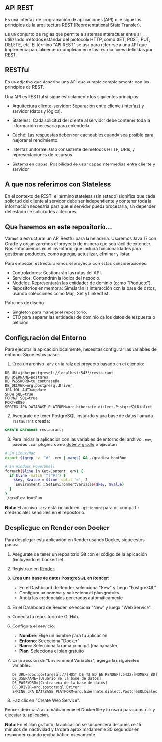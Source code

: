 ## API REST

Es una interfaz de programación de aplicaciones (API) que sigue los principios de la arquitectura REST (Representational State Transfer).

Es un conjunto de reglas que permite a sistemas interactuar entre sí utilizando métodos estándar del protocolo HTTP, como GET, POST, PUT, DELETE, etc.
El término "API REST" se usa para referirse a una API que implementa parcialmente o completamente las restricciones definidas por REST.

## RESTful

Es un adjetivo que describe una API que cumple completamente con los principios de REST.

Una API es RESTful si sigue estrictamente los siguientes principios:

- Arquitectura cliente-servidor: Separación entre cliente (interfaz) y servidor (datos y lógica).

- Stateless: Cada solicitud del cliente al servidor debe contener toda la información necesaria para entenderla.

- Caché: Las respuestas deben ser cacheables cuando sea posible para mejorar el rendimiento.

- Interfaz uniforme: Uso consistente de métodos HTTP, URIs, y representaciones de recursos.

- Sistema en capas: Posibilidad de usar capas intermedias entre cliente y servidor.

## A que nos referimos con Stateless

En el contexto de REST, el término stateless (sin estado) significa que cada solicitud del cliente al servidor debe ser independiente y contener toda la información necesaria para que el servidor pueda procesarla, sin depender del estado de solicitudes anteriores.

## Que haremos en este repositorio...

Vamos a estructurar un API Restful para la heladería. Usaremos Java 17 con Gradle y organizaremos el proyecto de manera que sea fácil de extender. Nos enfocaremos en el inventario, que incluirá funcionalidades para gestionar productos, como agregar, actualizar, eliminar y listar.

Para empezar, estructuraremos el proyecto con estas consideraciones:

- Controladores: Gestionarán las rutas del API.
- Servicios: Contendrán la lógica del negocio.
- Modelos: Representarán las entidades de dominio (como "Producto").
- Repositorios en memoria: Simularán la interacción con la base de datos, usando colecciones como Map, Set y LinkedList.

Patrones de diseño:

- Singleton para manejar el repositorio.
- DTO para separar las entidades de dominio de los datos de respuesta o petición.

## Configuración del Entorno

Para ejecutar la aplicación localmente, necesitas configurar las variables de entorno. Sigue estos pasos:

1. Crea un archivo `.env` en la raíz del proyecto basado en el ejemplo:

```
DB_URL=jdbc:postgresql://localhost:5432/restaurant
DB_USERNAME=postgres
DB_PASSWORD=tu_contraseña
DB_DRIVER=org.postgresql.Driver
JPA_DDL_AUTO=update
SHOW_SQL=true
FORMAT_SQL=true
PORT=8080
SPRING_JPA_DATABASE_PLATFORM=org.hibernate.dialect.PostgreSQLDialect
```

2. Asegúrate de tener PostgreSQL instalado y una base de datos llamada `restaurant` creada:

```sql
CREATE DATABASE restaurant;
```

3. Para iniciar la aplicación con las variables de entorno del archivo `.env`, puedes usar plugins como [dotenv-gradle](https://github.com/uzzu/dotenv-gradle) o ejecutar:

```bash
# En Linux/Mac
export $(grep -v '^#' .env | xargs) && ./gradlew bootRun

# En Windows PowerShell
foreach($line in Get-Content .env) {
  if($line -match '^[^#]') {
    $key, $value = $line -split '=', 2
    [Environment]::SetEnvironmentVariable($key, $value)
  }
}
./gradlew bootRun
```

**Nota:** El archivo `.env` está incluido en `.gitignore` para no compartir credenciales sensibles en el repositorio.

## Despliegue en Render con Docker

Para desplegar esta aplicación en Render usando Docker, sigue estos pasos:

1. Asegúrate de tener un repositorio Git con el código de la aplicación (incluyendo el Dockerfile).

2. Regístrate en [Render](https://render.com/).

3. **Crea una base de datos PostgreSQL en Render**:

   - En el Dashboard de Render, selecciona "New" y luego "PostgreSQL"
   - Configura un nombre y selecciona el plan gratuito
   - Anota las credenciales generadas automáticamente

4. En el Dashboard de Render, selecciona "New" y luego "Web Service".

5. Conecta tu repositorio de GitHub.

6. Configura el servicio:

   - **Nombre**: Elige un nombre para tu aplicación
   - **Entorno**: Selecciona "Docker"
   - **Rama**: Selecciona la rama principal (main/master)
   - **Plan**: Selecciona el plan gratuito

7. En la sección de "Environment Variables", agrega las siguientes variables:

   ```
   DB_URL=jdbc:postgresql://[HOST DE TU BD EN RENDER]:5432/[NOMBRE_BD]
   DB_USERNAME=[Usuario de la base de datos]
   DB_PASSWORD=[Contraseña de la base de datos]
   DB_DRIVER=org.postgresql.Driver
   SPRING_JPA_DATABASE_PLATFORM=org.hibernate.dialect.PostgreSQLDialect
   ```

8. Haz clic en "Create Web Service".

Render detectará automáticamente el Dockerfile y lo usará para construir y ejecutar tu aplicación.

**Nota**: En el plan gratuito, la aplicación se suspenderá después de 15 minutos de inactividad y tardará aproximadamente 30 segundos en responder cuando reciba tráfico nuevamente.
